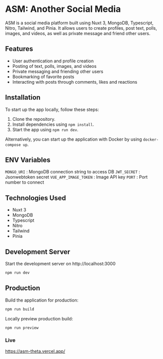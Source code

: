 # ASM: Another Social Media

ASM is a social media platform built using Nuxt 3, MongoDB, Typescript, Nitro, Tailwind, and Pinia. It allows users to create profiles, post text, polls, images, and videos, as well as private message and friend other users.


## Features

- User authentication and profile creation
- Posting of text, polls, images, and videos
- Private messaging and friending other users
- Bookmarking of favorite posts
- Interacting with posts through comments, likes and reactions

## Installation

To start up the app locally, follow these steps:

1. Clone the repository.
2. Install dependencies using ```npm install```.
3. Start the app using ```npm run dev```.

Alternatively, you can start up the application with Docker by using ```docker-compose up```.

## ENV Variables
```MONGO_URI``` : MongoDB connection string to access DB
```JWT_SECRET``` : Jsonwebtoken secret 
```VUE_APP_IMAGE_TOKEN``` : Image API key 
```PORT``` : Port number to connect

## Technologies Used
- Nuxt 3
- MongoDB
- Typescript
- Nitro
- Tailwind
- Pinia

## Development Server

Start the development server on http://localhost:3000

```bash
npm run dev
```

## Production

Build the application for production:

```bash
npm run build
```

Locally preview production build:

```bash
npm run preview
```

### Live

https://asm-theta.vercel.app/
